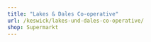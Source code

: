 ```yaml
---
title: "Lakes & Dales Co-operative"
url: /keswick/lakes-und-dales-co-operative/
shop: Supermarkt
---
```

